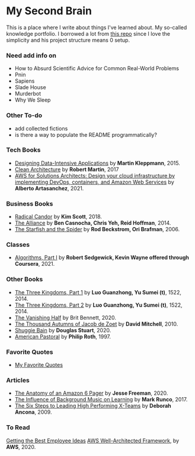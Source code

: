 # My Second Brain

This is a place where I write about things I've learned about. My so-called knowledge portfolio. I borrowed a lot from [this repo](https://github.com/keyvanakbary/learning-notes) since I love the simplicity and his project structure means 0 setup.

### Need add info on
- How to Absurd Scientific Advice for Common Real-World Problems
- Pnin
- Sapiens
- Slade House
- Murderbot
- Why We Sleep

### Other To-do
- add collected fictions
- is there a way to populate the README programmatically?


### Tech Books

- [Designing Data-Intensive Applications](tech_books/designing-data-intensive-applications.md) by **Martin Kleppmann**, 2015.
- [Clean Architecture](/tech_books/clean-architecture.md) by **Robert Martin**, 2017
- [AWS for Solutions Architects: Design your cloud infrastructure by implementing DevOps, containers, and Amazon Web Services](/tech_books/aws-for-solution-architects.md) by **Alberto Artasanchez**, 2021.

### Business Books

- [Radical Candor](business_books/radical-candor.md) by **Kim Scott**, 2018.
- [The Alliance](business_books/radical-candor.md) by **Ben Casnocha, Chris Yeh, Reid Hoffman**, 2014.
- [The Starfish and the Spider](business_books/the-starfish-and-the-spider.md) by **Rod Beckstrom, Ori Brafman**, 2006.

### Classes

- [Algorithms, Part I](classes/algorithms-part1.md) by **Robert Sedgewick, Kevin Wayne offered through Coursera**, 2021.

### Other Books

- [The Three Kingdoms, Part 1](other_books/the-three-kingdoms-vol-1.md) by **Luo Guanzhong, Yu Sumei (t)**, 1522, 2014.
- [The Three Kingdoms, Part 2](other_books/the-three-kingdoms-vol-2.md) by **Luo Guanzhong, Yu Sumei (t)**, 1522, 2014.
- [The Vanishing Half](other_books/the-vanishing-half.md) by Brit Bennett, 2020.
- [The Thousand Autumns of Jacob de Zoet](other_books/the-thousand-autumns-of-jacob-de-zoet.md) by **David Mitchell**, 2010.
- [Shuggie Bain](other_books/shuggie-bain.md) by **Douglas Stuart**, 2020.
- [American Pastoral](other_books/shuggie-bain.md) by **Philip Roth**, 1997.

### Favorite Quotes

- [My Favorite Quotes](quotes/quotes.md)

### Articles

- [The Anatomy of an Amazon 6 Pager](articles/anatomy-of-an-amazon-6-pager.md) by **Jesse Freeman**, 2020.
- [The Influence of Background Music on Learning](articles/influence-of-background-music-on-learning.md) by **Mark Runco**, 2017.
- [The Six Steps to Leading High Performing X-Teams](articles/six-steps-to-leading-high-performing.md) by **Deborah Ancona**, 2009.

### To Read

[Getting the Best Employee Ideas](https://hbr.org/2008/02/getting-the-best-employee-idea)
[AWS Well-Architected Framework](https://docs.aws.amazon.com/wellarchitected/latest/framework/wellarchitected-framework.pdf#welcome), by **AWS**, 2020.
